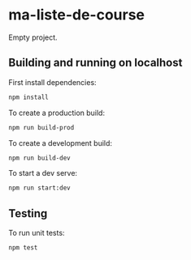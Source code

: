 # ma-liste-de-course

Empty project.

## Building and running on localhost

First install dependencies:

```sh
npm install
```

To create a production build:

```sh
npm run build-prod
```

To create a development build:

```sh
npm run build-dev
```

To start a dev serve:

```sh
npm run start:dev
```

## Testing

To run unit tests:

```sh
npm test
```
